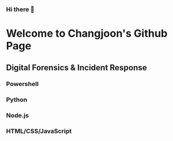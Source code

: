 ### Hi there 👋

# Welcome to Changjoon's Github Page

## Digital Forensics & Incident Response

### Powershell
### Python
### Node.js
### HTML/CSS/JavaScript